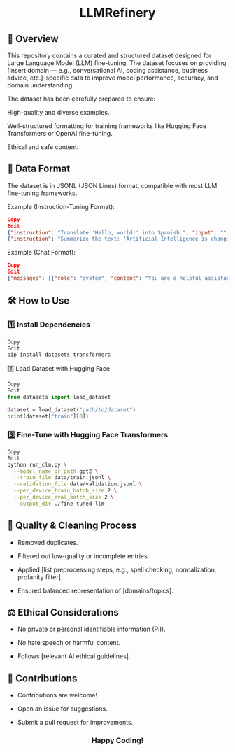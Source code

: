<h1 align="center">LLMRefinery</h1>

## 📜 Overview
This repository contains a curated and structured dataset designed for Large Language Model (LLM) fine-tuning. The dataset focuses on providing [insert domain — e.g., conversational AI, coding assistance, business advice, etc.]-specific data to improve model performance, accuracy, and domain understanding.


The dataset has been carefully prepared to ensure:

High-quality and diverse examples.

Well-structured formatting for training frameworks like Hugging Face Transformers or OpenAI fine-tuning.

Ethical and safe content.

## 📄 Data Format
The dataset is in JSONL (JSON Lines) format, compatible with most LLM fine-tuning frameworks.

Example (Instruction-Tuning Format):

```json
Copy
Edit
{"instruction": "Translate 'Hello, world!' into Spanish.", "input": "", "output": "Hola, mundo!"}
{"instruction": "Summarize the text: 'Artificial Intelligence is changing the world...'", "input": "", "output": "AI is transforming industries and society."}
```
Example (Chat Format):

```json
Copy
Edit
{"messages": [{"role": "system", "content": "You are a helpful assistant."}, {"role": "user", "content": "What's the capital of France?"}, {"role": "assistant", "content": "Paris"}]}
```

## 🛠 How to Use
### 1️⃣ Install Dependencies
```bash
Copy
Edit
pip install datasets transformers
```
2️⃣ Load Dataset with Hugging Face
```python
Copy
Edit
from datasets import load_dataset

dataset = load_dataset("path/to/dataset")
print(dataset["train"][0])
```

### 3️⃣ Fine-Tune with Hugging Face Transformers
```bash
Copy
Edit
python run_clm.py \
  --model_name_or_path gpt2 \
  --train_file data/train.jsonl \
  --validation_file data/validation.jsonl \
  --per_device_train_batch_size 2 \
  --per_device_eval_batch_size 2 \
  --output_dir ./fine-tuned-llm
```

## 📏 Quality & Cleaning Process
 - Removed duplicates.

 - Filtered out low-quality or incomplete entries.

 - Applied [list preprocessing steps, e.g., spell checking, normalization, profanity filter].

 - Ensured balanced representation of [domains/topics].


## ⚖️ Ethical Considerations
 - No private or personal identifiable information (PII).

 - No hate speech or harmful content.

 - Follows [relevant AI ethical guidelines].


## 🙌 Contributions
 - Contributions are welcome!

 - Open an issue for suggestions.

 - Submit a pull request for improvements.

<h3 align="center">Happy Coding!</h3>

